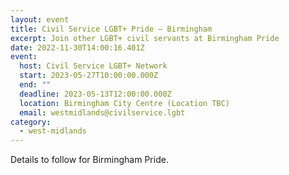 ```yaml
---
layout: event
title: Civil Service LGBT+ Pride – Birmingham
excerpt: Join other LGBT+ civil servants at Birmingham Pride
date: 2022-11-30T14:00:16.401Z
event:
  host: Civil Service LGBT+ Network
  start: 2023-05-27T10:00:00.000Z
  end: ""
  deadline: 2023-05-13T12:00:00.000Z
  location: Birmingham City Centre (Location TBC)
  email: westmidlands@civilservice.lgbt
category:
  - west-midlands
---
```

D﻿etails to follow for Birmingham Pride.